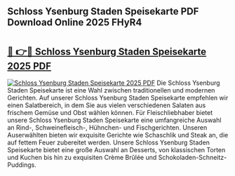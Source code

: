 ## Schloss Ysenburg Staden Speisekarte PDF Download Online 2025 FHyR4

# <h2><a href="http://gce6jf.nevu.top/?p=Schloss+Ysenburg+Staden+Speisekarte">🔗 👉🔴 Schloss Ysenburg Staden Speisekarte 2025 PDF</a></h2>

[![Schloss Ysenburg Staden Speisekarte 2025 PDF](https://i.imgur.com/dBaPXMq.png)](http://gce6jf.nevu.top/?p=Schloss+Ysenburg+Staden+Speisekarte)
Die Schloss Ysenburg Staden Speisekarte ist eine Wahl zwischen traditionellen und modernen Gerichten. Auf unserer Schloss Ysenburg Staden Speisekarte empfehlen wir einen Salatbereich, in dem Sie aus vielen verschiedenen Salaten aus frischem Gemüse und Obst wählen können. Für Fleischliebhaber bietet unsere Schloss Ysenburg Staden Speisekarte eine umfangreiche Auswahl an Rind-, Schweinefleisch-, Hühnchen- und Fischgerichten. Unseren Auserwählten bieten wir exquisite Gerichte wie Schaschlik und Steak an, die auf fettem Feuer zubereitet werden. Unsere Schloss Ysenburg Staden Speisekarte bietet eine große Auswahl an Desserts, von klassischen Torten und Kuchen bis hin zu exquisiten Crème Brûlée und Schokoladen-Schneitz-Puddings.
